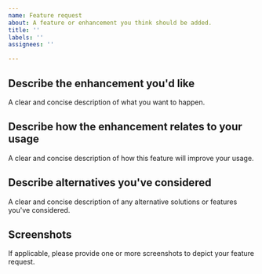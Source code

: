 ```yaml
---
name: Feature request
about: A feature or enhancement you think should be added.
title: ''
labels: ''
assignees: ''

---
```


## Describe the enhancement you'd like
A clear and concise description of what you want to happen.

## Describe how the enhancement relates to your usage
A clear and concise description of how this feature will improve your usage.

## Describe alternatives you've considered
A clear and concise description of any alternative solutions or features you've considered.

## Screenshots
If applicable, please provide one or more screenshots to depict your feature request.
